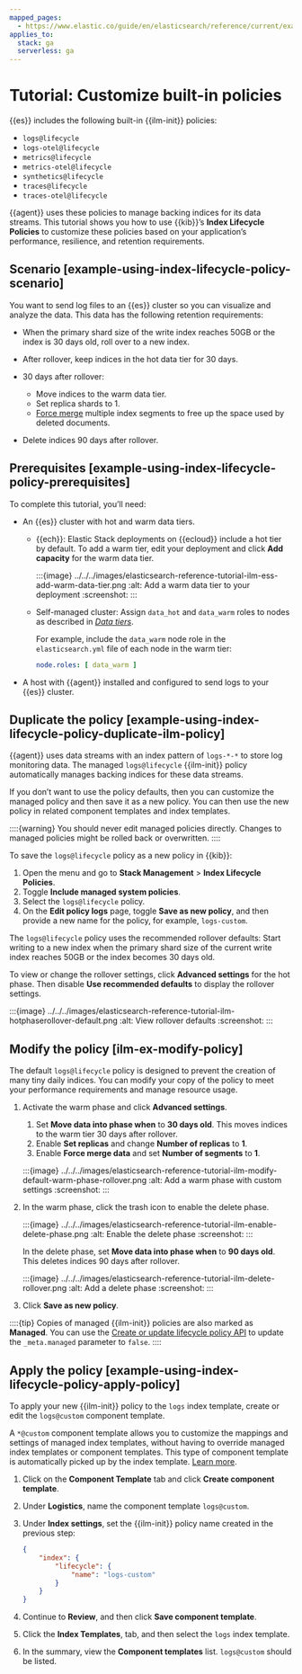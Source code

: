 ```yaml
---
mapped_pages:
  - https://www.elastic.co/guide/en/elasticsearch/reference/current/example-using-index-lifecycle-policy.html
applies_to:
  stack: ga
  serverless: ga
---
```


# Tutorial: Customize built-in policies

{{es}} includes the following built-in {{ilm-init}} policies:

* `logs@lifecycle`
* `logs-otel@lifecycle`
* `metrics@lifecycle`
* `metrics-otel@lifecycle`
* `synthetics@lifecycle`
* `traces@lifecycle`
* `traces-otel@lifecycle`

{{agent}} uses these policies to manage backing indices for its data streams. This tutorial shows you how to use {{kib}}’s **Index Lifecycle Policies** to customize these policies based on your application’s performance, resilience, and retention requirements.


## Scenario [example-using-index-lifecycle-policy-scenario]

You want to send log files to an {{es}} cluster so you can visualize and analyze the data. This data has the following retention requirements:

* When the primary shard size of the write index reaches 50GB or the index is 30 days old, roll over to a new index.
* After rollover, keep indices in the hot data tier for 30 days.
* 30 days after rollover:

    * Move indices to the warm data tier.
    * Set replica shards to 1.
    * [Force merge](https://www.elastic.co/docs/api/doc/elasticsearch/operation/operation-indices-forcemerge) multiple index segments to free up the space used by deleted documents.

* Delete indices 90 days after rollover.


## Prerequisites [example-using-index-lifecycle-policy-prerequisites]

To complete this tutorial, you’ll need:

* An {{es}} cluster with hot and warm data tiers.

    * {{ech}}: Elastic Stack deployments on {{ecloud}} include a hot tier by default. To add a warm tier, edit your deployment and click **Add capacity** for the warm data tier.

        :::{image} ../../../images/elasticsearch-reference-tutorial-ilm-ess-add-warm-data-tier.png
        :alt: Add a warm data tier to your deployment
        :screenshot:
        :::

    * Self-managed cluster: Assign `data_hot` and `data_warm` roles to nodes as described in [*Data tiers*](../data-tiers.md).

        For example, include the `data_warm` node role in the `elasticsearch.yml` file of each node in the warm tier:

        ```yaml
        node.roles: [ data_warm ]
        ```

* A host with {{agent}} installed and configured to send logs to your {{es}} cluster.


## Duplicate the policy [example-using-index-lifecycle-policy-duplicate-ilm-policy]

{{agent}} uses data streams with an index pattern of `logs-*-*` to store log monitoring data. The managed `logs@lifecycle` {{ilm-init}} policy automatically manages backing indices for these data streams.

If you don’t want to use the policy defaults, then you can customize the managed policy and then save it as a new policy. You can then use the new policy in related component templates and index templates.

::::{warning}
You should never edit managed policies directly. Changes to managed policies might be rolled back or overwritten.
::::


To save the `logs@lifecycle` policy as a new policy in {{kib}}:

1. Open the menu and go to **Stack Management** > **Index Lifecycle Policies**.
2. Toggle **Include managed system policies**.
3. Select the `logs@lifecycle` policy.
4. On the **Edit policy logs** page, toggle **Save as new policy**, and then provide a new name for the policy, for example, `logs-custom`.

The `logs@lifecycle` policy uses the recommended rollover defaults: Start writing to a new index when the primary shard size of the current write index reaches 50GB or the index becomes 30 days old.

To view or change the rollover settings, click **Advanced settings** for the hot phase. Then disable **Use recommended defaults** to display the rollover settings.

:::{image} ../../../images/elasticsearch-reference-tutorial-ilm-hotphaserollover-default.png
:alt: View rollover defaults
:screenshot:
:::


## Modify the policy [ilm-ex-modify-policy]

The default `logs@lifecycle` policy is designed to prevent the creation of many tiny daily indices. You can modify your copy of the policy to meet your performance requirements and manage resource usage.

1. Activate the warm phase and click **Advanced settings**.

    1. Set **Move data into phase when** to **30 days old**. This moves indices to the warm tier 30 days after rollover.
    2. Enable **Set replicas** and change **Number of replicas** to **1**.
    3. Enable **Force merge data** and set **Number of segments** to **1**.

    :::{image} ../../../images/elasticsearch-reference-tutorial-ilm-modify-default-warm-phase-rollover.png
    :alt: Add a warm phase with custom settings
    :screenshot:
    :::

2. In the warm phase, click the trash icon to enable the delete phase.

    :::{image} ../../../images/elasticsearch-reference-tutorial-ilm-enable-delete-phase.png
    :alt: Enable the delete phase
    :screenshot:
    :::

    In the delete phase, set **Move data into phase when** to **90 days old**. This deletes indices 90 days after rollover.

    :::{image} ../../../images/elasticsearch-reference-tutorial-ilm-delete-rollover.png
    :alt: Add a delete phase
    :screenshot:
    :::

3. Click **Save as new policy**.

::::{tip}
Copies of managed {{ilm-init}} policies are also marked as **Managed**. You can use the [Create or update lifecycle policy API](https://www.elastic.co/docs/api/doc/elasticsearch/operation/operation-ilm-put-lifecycle) to update the `_meta.managed` parameter to `false`.
::::



## Apply the policy [example-using-index-lifecycle-policy-apply-policy]

To apply your new {{ilm-init}} policy to the `logs` index template, create or edit the `logs@custom` component template.

A `*@custom` component template allows you to customize the mappings and settings of managed index templates, without having to override managed index templates or component templates. This type of component template is automatically picked up by the index template. [Learn more](https://www.elastic.co/docs/api/doc/elasticsearch/operation/operation-cluster-put-component-template).

1. Click on the **Component Template** tab and click **Create component template**.
2. Under **Logistics**, name the component template `logs@custom`.
3. Under **Index settings**, set the {{ilm-init}} policy name created in the previous step:

    ```JSON
    {
        "index": {
            "lifecycle": {
                "name": "logs-custom"
            }
        }
    }
    ```

4. Continue to **Review**, and then click **Save component template**.
5. Click the **Index Templates**, tab, and then select the `logs` index template.
6. In the summary, view the **Component templates** list. `logs@custom` should be listed.
